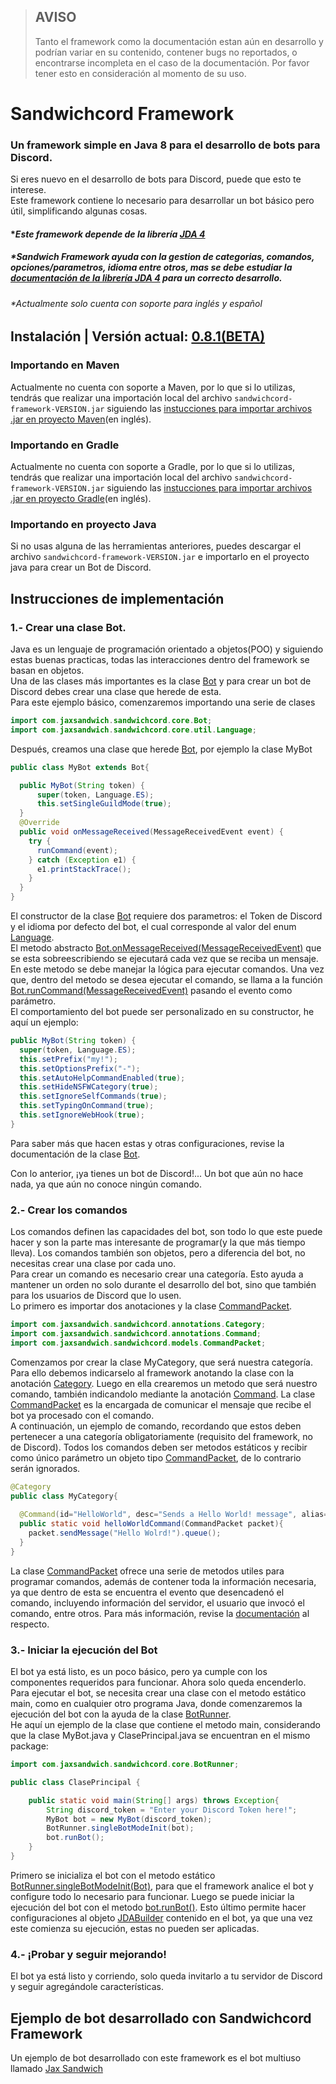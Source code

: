 [framework]:http://docs.jaxsandwich.com/sandwichcord/latest
[actual]:http://docs.jaxsandwich.com/sandwichcord/v0.8.x/javadoc/
[web-jax]:http://jaxsandwich.com/
[jda-github]:https://github.com/DV8FromTheWorld/JDA
[jda]:https://ci.dv8tion.net/job/JDA/javadoc/
[gradle]:https://docs.gradle.org/current/userguide/declaring_dependencies.html#sub:file_dependencies
[maven]:https://maven.apache.org/guides/mini/guide-3rd-party-jars-local.html  

[BOT]:http://docs.jaxsandwich.com/sandwichcord/latest?legacy=true&q=/javadoc/com/jaxsandwich/sandwichcord/core/Bot.html
[BOTRUNNER]:http://docs.jaxsandwich.com/sandwichcord/latest?legacy=true&q=/javadoc/com/jaxsandwich/sandwichcord/core/BotRunner.html
[COMMANDPACKET]:http://docs.jaxsandwich.com/sandwichcord/latest?legacy=true&q=/javadoc/com/jaxsandwich/sandwichcord/models/CommandPacket.html
[MSG-RECEIVED]:http://docs.jaxsandwich.com/sandwichcord/latest?legacy=true&q=/javadoc/com/jaxsandwich/sandwichcord/core/Bot.html#onMessageReceived(net.dv8tion.jda.api.events.message.MessageReceivedEvent)
[RUN-CMD]:http://docs.jaxsandwich.com/sandwichcord/latest?legacy=true&q=/javadoc/com/jaxsandwich/sandwichcord/core/Bot.html#runCommand(net.dv8tion.jda.api.events.message.MessageReceivedEvent)
[RUN-BOT]:http://docs.jaxsandwich.com/sandwichcord/latest?legacy=true&q=/javadoc/com/jaxsandwich/sandwichcord/core/Bot.html#runBot()
[LANG]:http://docs.jaxsandwich.com/sandwichcord/latest?legacy=true&q=/javadoc/com/jaxsandwich/sandwichcord/core/util/Language.html
[INIT-BOT]:http://docs.jaxsandwich.com/sandwichcord/latest?legacy=true&q=/javadoc/com/jaxsandwich/sandwichcord/core/BotRunner.html#singleBotModeInit(com.jaxsandwich.sandwichcord.core.Bot)
[A-CAT]:http://docs.jaxsandwich.com/sandwichcord/latest?legacy=true&q=/javadoc/com/jaxsandwich/sandwichcord/annotations/Category.html  
[A-CMD]:http://docs.jaxsandwich.com/sandwichcord/latest?legacy=true&q=/javadoc/com/jaxsandwich/sandwichcord/annotations/Command.html  

[JDABUILDER]:https://ci.dv8tion.net/job/JDA/javadoc/net/dv8tion/jda/api/JDABuilder.html

> ## AVISO
> Tanto el framework como la documentación estan aún en desarrollo y podrían variar en su contenido, contener bugs no reportados, o encontrarse incompleta en el caso de la documentación. Por favor tener esto en consideración al momento de su uso.

# Sandwichcord Framework
### Un framework simple en Java 8 para el desarrollo de bots para Discord.

Si eres nuevo en el desarrollo de bots para Discord, puede que esto te interese.  
Este framework contiene lo necesario para desarrollar un bot básico pero útil, simplificando algunas cosas.

#### **Este framework depende de la librería [JDA 4][jda-github]*
##### **Sandwich Framework ayuda con la gestion de categorias, comandos, opciones/parametros, idioma entre otros, mas se debe estudiar la [documentación de la librería JDA 4][jda] para un correcto desarrollo.*
###### **Actualmente solo cuenta con soporte para inglés y español*

## Instalación | Versión actual: [0.8.1(BETA)][actual]
### Importando en Maven  
Actualmente no cuenta con soporte a Maven, por lo que si lo utilizas, tendrás que realizar una importación local del archivo `sandwichcord-framework-VERSION.jar` siguiendo las [instucciones para importar archivos .jar en proyecto Maven][maven](en inglés).  

<!--Se debe reemplazar *VERSION* por la versión que se desea utilizar(se recomienda la más reciente).  
Dentro de las etiquetas ```<dependencies>``` en pom.xml:
```xml
<dependency>
  <groupId>com.jaxsandwich</groupId>
  <artifactId>sandwichcord-framework</artifactId>
  <version>VERSION</version>
</dependency>
```
Dentro de las etiquetas ```<repositories>``` en pom.xml:  
```xml
<repository>
  <snapshots>
    <enabled>true</enabled>
  </snapshots>
  <id>github</id>
  <url>https://maven.pkg.github.com/sandwichbotsteam/*</url>
</repository>
```
-->  

### Importando en Gradle
Actualmente no cuenta con soporte a Gradle, por lo que si lo utilizas, tendrás que realizar una importación local del archivo `sandwichcord-framework-VERSION.jar` siguiendo las [instucciones para importar archivos .jar en proyecto Gradle][gradle](en inglés).
  
### Importando en proyecto Java 
Si no usas alguna de las herramientas anteriores, puedes descargar el archivo `sandwichcord-framework-VERSION.jar` e importarlo en el proyecto java para crear un Bot de Discord.

## Instrucciones de implementación
  
### 1.- Crear una clase Bot.
Java es un lenguaje de programación orientado a objetos(POO) y siguiendo estas buenas practicas, todas las interacciones dentro del framework se basan en objetos.  
Una de las clases más importantes es la clase [Bot][BOT] y para crear un bot de Discord debes crear una clase que herede de esta.  
Para este ejemplo básico, comenzaremos importando una serie de clases
```java
import com.jaxsandwich.sandwichcord.core.Bot;
import com.jaxsandwich.sandwichcord.core.util.Language;
```
Después, creamos una clase que herede [Bot][BOT], por ejemplo la clase MyBot
```java
public class MyBot extends Bot{

  public MyBot(String token) {
      super(token, Language.ES);
      this.setSingleGuildMode(true);
  }
  @Override
  public void onMessageReceived(MessageReceivedEvent event) {
    try {
      runCommand(event);
    } catch (Exception e1) {
      e1.printStackTrace();
    }
  }
}
```
El constructor de la clase [Bot][BOT] requiere dos parametros: el Token de Discord y el idioma por defecto del bot, el cual corresponde al valor del enum [Language][LANG].   
El metodo abstracto [Bot.onMessageReceived(MessageReceivedEvent)][MSG-RECEIVED] que se esta sobreescribiendo se ejecutará cada vez que se reciba un mensaje. En este metodo se debe manejar la lógica para ejecutar comandos. Una vez que, dentro del metodo se desea ejecutar el comando, se llama a la función [Bot.runCommand(MessageReceivedEvent)][RUN-CMD] pasando el evento como parámetro.  
El comportamiento del bot puede ser personalizado en su constructor, he aquí un ejemplo:
```java
public MyBot(String token) {
  super(token, Language.ES);
  this.setPrefix("my!");
  this.setOptionsPrefix("-");
  this.setAutoHelpCommandEnabled(true);
  this.setHideNSFWCategory(true);
  this.setIgnoreSelfCommands(true);
  this.setTypingOnCommand(true);
  this.setIgnoreWebHook(true);
}
```
Para saber más que hacen estas y otras configuraciones, revise la documentación de la clase [Bot][BOT].  
  
Con lo anterior, ¡ya tienes un bot de Discord!... Un bot que aún no hace nada, ya que aún no conoce ningún comando.
  
### 2.- Crear los comandos
Los comandos definen las capacidades del bot, son todo lo que este puede hacer y son la parte mas interesante de programar(y la que más tiempo lleva). Los comandos también son objetos, pero a diferencia del bot, no necesitas crear una clase por cada uno.  
Para crear un comando es necesario crear una categoría. Esto ayuda a mantener un orden no solo durante el desarrollo del bot, sino que también para los usuarios de Discord que lo usen.  
Lo primero es importar dos anotaciones y la clase [CommandPacket][COMMANDPACKET].  
```java
import com.jaxsandwich.sandwichcord.annotations.Category;
import com.jaxsandwich.sandwichcord.annotations.Command;
import com.jaxsandwich.sandwichcord.models.CommandPacket;
```
Comenzamos por crear la clase MyCategory, que será nuestra categoría. Para ello debemos indicarselo al framework anotando la clase con la anotación [Category][A-CAT]. Luego en ella crearemos un metodo que será nuestro comando, también indicandolo mediante la anotación [Command][A-CMD].
La clase [CommandPacket][COMMANDPACKET] es la encargada de comunicar el mensaje que recibe el bot ya procesado con el comando.  
A continuación, un ejemplo de comando, recordando que estos deben pertenecer a una categoría obligatoriamente (requisito del framework, no de Discord). Todos los comandos deben ser metodos estáticos y recibir como único parámetro un objeto tipo [CommandPacket][COMMANDPACKET], de lo contrario serán ignorados.
```java
@Category
public class MyCategory{
  
  @Command(id="HelloWorld", desc="Sends a Hello World! message", alias={"hw","hello"})
  public static void helloWorldCommand(CommandPacket packet){
    packet.sendMessage("Hello Wolrd!").queue();
  }
}
```
La clase [CommandPacket][COMMANDPACKET] ofrece una serie de metodos utiles para programar comandos, además de contener toda la información necesaria, ya que dentro de esta se encuentra el evento que desencadenó el comando, incluyendo información del servidor, el usuario que invocó el comando, entre otros.
Para más información, revise la [documentación][framework] al respecto.
  
### 3.- Iniciar la ejecución del Bot
El bot ya está listo, es un poco básico, pero ya cumple con los componentes requeridos para funcionar. Ahora solo queda encenderlo.  
Para ejecutar el bot, se necesita crear una clase con el metodo estático main, como en cualquier otro programa Java, donde comenzaremos la ejecución del bot con la ayuda de la clase [BotRunner][BOTRUNNER].  
He aquí un ejemplo de la clase que contiene el metodo main, considerando que la clase MyBot.java y ClasePrincipal.java se encuentran en el mismo package:
```java
import com.jaxsandwich.sandwichcord.core.BotRunner;

public class ClasePrincipal {

	public static void main(String[] args) throws Exception{
		String discord_token = "Enter your Discord Token here!";
		MyBot bot = new MyBot(discord_token);
		BotRunner.singleBotModeInit(bot);
		bot.runBot();
	}
}
```
Primero se inicializa el bot con el metodo estático [BotRunner.singleBotModeInit(Bot)][INIT-BOT], para que el framework analice el bot y configure todo lo necesario para funcionar. Luego se puede iniciar la ejecución del bot con el metodo [bot.runBot()][RUN-BOT]. Esto último permite hacer configuraciones al objeto [JDABuilder][JDABUILDER] contenido en el bot, ya que una vez este comienza su ejecución, estas no pueden ser aplicadas.  
  
### 4.- ¡Probar y seguir mejorando!
El bot ya está listo y corriendo, solo queda invitarlo a tu servidor de Discord y seguir agregándole características.


## Ejemplo de bot desarrollado con Sandwichcord Framework
Un ejemplo de bot desarrollado con este framework es el bot multiuso llamado [Jax Sandwich](https://github.com/Juan-Acuna/jax-sndwch-bot)
